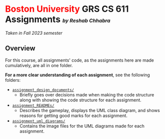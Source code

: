 # <span style="color:Red">Boston University</span> GRS CS 611 Assignments _<small><small><small>by Reshab Chhabra</small></small></small>_
_Taken in Fall 2023 semester_
## Overview
For this course, all assignments' code, as the assignments here are made cumulatively, are all in one folder.

**For a more clear understanding of each assignment**, see the following folders:
 - [`assignment_design_documents/`](assignment_design_documents)
    - Briefly goes over decisions made when making the code structure along with showing the code structure for each assignment.
 - [`assignment_READMEs/`](assignment_READMEs)
    - Describes the gameplay, displays the UML class diagram, and shows reasons for getting good marks for each assignment.
 - [`assignment_uml_diagrams/`](assignment_uml_diagrams)
    - Contains the image files for the UML diagrams made for each assignment.